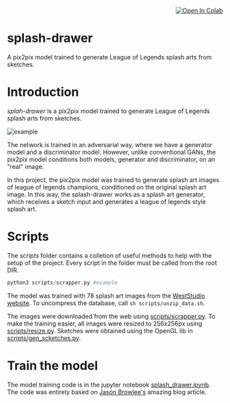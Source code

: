 <p align="right">
  <a target="_blank" href="https://colab.research.google.com/github/JoaoP-Silva/splash-drawer/blob/main/splash_drawer.ipynb">
    <img src="https://colab.research.google.com/assets/colab-badge.svg" alt="Open In Colab"/>
  </a>
</p>

# splash-drawer
A pix2pix model trained to generate League of Legends splash arts from sketches.

# Introduction
_splah-drawer_ is a pix2pix model trained to generate League of Legends splash arts from sketches.

![example](https://github.com/user-attachments/assets/98dafef7-1759-4e79-b587-0f410b26ed61)

The network is trained in an adversarial way, where we have a generator model and a discriminator model. However, unlike conventional GANs, the pix2pix model conditions both models, generator and discriminator, on an "real" image. 

In this project, the pix2pix model was trained to generate splash art images of league of legends champions, conditioned on the original splash art image. In this way, the splash-drawer works as a splash art generator, which receives a sketch input and generates a league of legends style splash art.

# Scripts
The _scripts_ folder contains a colletion of useful methods to help with the setup of the project. Every script in the folder must be called from the root DIR.

```python 
python3 scripts/scrapper.py #example
```
The model was trained with 78 splash art images from the [WestStudio website](https://www.weststudio.com/project/league-of-legends-splash-art). To uncompress the database, call ```sh scripts/unzip_data.sh```. 

The images were downloaded from the web using [scripts/scrapper.py](https://github.com/JoaoP-Silva/splash-drawer/blob/main/scripts/scrapper.py). To make the training easier, all images were resized to 256x256px using [scripts/resize.py](https://github.com/JoaoP-Silva/splash-drawer/blob/main/scripts/resize.py). Sketches were obtained using the OpenGL lib in [scripts/gen_scketches.py](https://github.com/JoaoP-Silva/splash-drawer/blob/main/scripts/gen_sketches.py).

# Train the model
The model training code is in the jupyter notebook [splash_drawer.ipynb](https://github.com/JoaoP-Silva/splash-drawer/blob/main/splash_drawer.ipynb). The code was entirely based on [Jason Browlee's](https://machinelearningmastery.com/how-to-develop-a-pix2pix-gan-for-image-to-image-translation/) amazing blog article.
